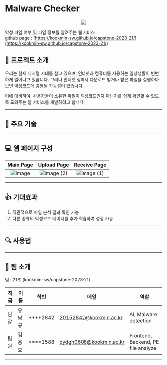 # Malware Checker

<p align="center"><img src="https://github.com/kookmin-sw/capstone-2023-21/assets/39542937/e2ebce95-c45d-4d75-a38d-2c42cf9a38ca"></p>

악성 파일 여부 및 파일 정보를 알려주는 웹 서비스  
github page : [https://kookmin-sw.github.io/capstone-2023-21/](https://kookmin-sw.github.io/capstone-2023-21/)

## 📖 프로젝트 소개

우리는 현재 디지털 시대를 살고 있으며, 인터넷과 컴퓨터를 사용하는 일상생활이 빈번하게 일어나고 있습니다. 그러나 인터넷 상에서 다운로드 받거나 받은 파일을 실행하다 보면 악성코드에 감염될 가능성이 있습니다.

이에 대비하여, 사용자들이 소유한 파일이 악성코드인지 아닌지를 쉽게 확인할 수 있도록 도와주는 웹 서비스를 개발하려고 합니다.

---

## 🔧 주요 기술



---

## 💻 웹 페이지 구성

|Main Page|Upload Page|Receive Page|
|:-:|:-:|:-:|
|![image](https://github.com/kookmin-sw/capstone-2023-21/assets/39542937/f66b3399-7134-4283-9a7d-d46f089d19fa)|![image (2)](https://github.com/kookmin-sw/capstone-2023-21/assets/39542937/00360df0-9dbe-4c4b-b392-f527ed47fb0c)|![image (1)](https://github.com/kookmin-sw/capstone-2023-21/assets/39542937/06a07347-377f-4d97-a693-3796d9dc25f1)|

---

## 👍 기대효과

1. 직관적으로 파일 분석 결과 확인 가능
2. 다른 종류의 악성코드 데이터를 추가 학습하여 성장 가능

---

## 🔍 사용법

---

## 👫 팀 소개

팀 : 21조 (kookmin-sw/capstone-2023-21)

직급 | 이름 | 학번 | 메일 | 역할 |
---|---|---|---|---|
팀장 | 유남규 | ****2842 | 20152842@kookmin.ac.kr | AI, Malware detection
팀원 | 김용호 | ****1588 | dydgh0608@kookmin.ac.kr | Frontend, Backend, PE file analyze

---


